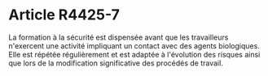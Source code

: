 # Article R4425-7

  
La formation à la sécurité est dispensée avant que les travailleurs n'exercent une activité impliquant un contact avec des agents biologiques.   
Elle est répétée régulièrement et est adaptée à l'évolution des risques ainsi que lors de la modification significative des procédés de travail.